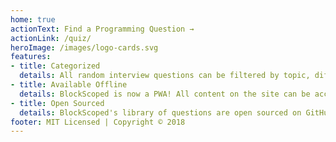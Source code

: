 ```yaml
---
home: true
actionText: Find a Programming Question →
actionLink: /quiz/
heroImage: /images/logo-cards.svg
features:
- title: Categorized
  details: All random interview questions can be filtered by topic, difficulty, their required materials and coding concepts.
- title: Available Offline
  details: BlockScoped is now a PWA! All content on the site can be accessed offline and added to your phone's homescreen for easy quizzing.
- title: Open Sourced
  details: BlockScoped's library of questions are open sourced on GitHub. Wish there were more CSS interview questions? Contribute!
footer: MIT Licensed | Copyright © 2018
---
```

